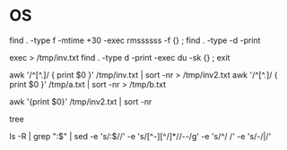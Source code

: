 # OS

find . -type f -mtime +30 -exec rmssssss -f {} \;
find . -type -d -print

exec > /tmp/inv.txt
find . -type d -print -exec du -sk {} \;
exit

awk  '/^[^.]/ { print $0 }' /tmp/inv.txt | sort -nr > /tmp/inv2.txt
awk  '/^[^.]/ { print $0 }' /tmp/a.txt | sort -nr > /tmp/b.txt

awk '{print $0}' /tmp/inv2.txt | sort -nr

tree

ls -R | grep ":$" | sed -e 's/:$//' -e 's/[^-][^\/]*\//--/g' -e 's/^/   /' -e 's/-/|/'

